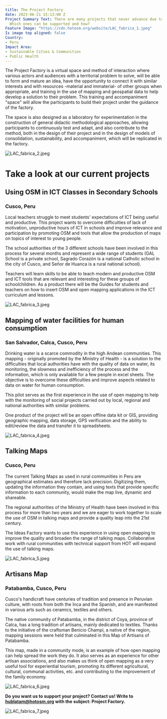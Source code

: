 ```yaml
---
title: The Project Factory
date: 2023-06-21 15:13:00 Z
Project Summary Text: There are many projects that never advance due to lack of support.
  Which ones can be supported and how?
Feature Image: "https://cdn.hotosm.org/website/LAC_fabrica_1.jpeg"
Is image top aligned: false
Country:
- Peru
Impact Area:
- Sustainable Cities & Communities
- Public Health
---
```


The Project Factory is a virtual space and method of interaction where various actors and audiences with a territorial problem to solve, will be able to form and mature an idea, have the opportunity to connect it with similar interests and with resources -material and immaterial- of other groups when appropriate, and training in the use of mapping and geospatial data to help develop a solution to their problem. This training and accompaniment "space" will allow the participants to build their project under the guidance of the factory. 

The space is also designed as a laboratory for experimentation in the construction of general didactic methodological approaches, allowing participants to continuously test and adapt, and also contribute to the method, both in the design of their project and in the design of models of consolidation, sustainability, and accompaniment, which will be replicated in the factory.

![LAC_fabrica_2.jpeg](https://cdn.hotosm.org/website/LAC_fabrica_2.jpeg)

# Take a look at our current projects

## Using OSM in ICT Classes in Secondary Schools
### Cusco, Peru

Local teachers struggle to meet students' expectations of ICT being useful and productive. This project wants to overcome difficulties of lack of motivation, unproductive hours of ICT in schools and improve relevance and participation by promoting OSM and tools that allow the production of maps on topics of interest to young people.

The school authorities of the 3 different schools have been involved in this process for several months and represent a wide range of students (GAL School is a private school, Sagrado Corazón is a national Catholic school in the city of Cusco, and Señor de Huanca is a rural national school).

Teachers will learn skills to be able to teach modern and productive OSM and ICT tools that are relevant and interesting for these groups of schoolchildren. As a product there will be the Guides for students and teachers on how to insert OSM and open mapping applications in the ICT curriculum and lessons.

![LAC_fabrica_3.jpeg](https://cdn.hotosm.org/website/LAC_fabrica_3.jpeg)

## Mapping of water facilities for human consumption
### San Salvador, Calca, Cusco, Peru

Drinking water is a scarce commodity in the high Andean communities. This mapping - originally promoted by the Ministry of Health - is a solution to the difficulties that local authorities have with the quality of data on water, its monitoring, the slowness and inefficiency of the process and the information, which is only available for a few people in excel sheets. The objective is to overcome these difficulties and improve aspects related to data on water for human consumption.

This pilot serves as the first experience in the use of open mapping to help with the monitoring of social projects carried out by local, regional and national authorities with similar problems.

One product of the project will be an open offline data kit or GIS, providing geographic mapping, data storage, GPS verification and the ability to edit/review the data and transfer it to spreadsheets.

![LAC_fabrica_4.jpeg](https://cdn.hotosm.org/website/LAC_fabrica_4.jpeg)

## Talking Maps
### Cusco, Peru

The current Talking Maps as used in rural communities in Peru are geographical estimates and therefore lack precision. Digitizing them, updating the information they contain, and using texts that provide specific information to each community, would make the map live, dynamic and shareable.

The regional authorities of the Ministry of Health have been involved in this process for more than two years and we are eager to work together to scale the use of OSM in talking maps and provide a quality leap into the 21st century.

The Ideas Factory wants to use this experience in using open mapping to improve the quality and broaden the range of talking maps. Collaborative work with rural communities with technical support from HOT will expand the use of talking maps.

![LAC_fabrica_5.jpeg](https://cdn.hotosm.org/website/LAC_fabrica_5.jpeg)

## Artisans Map
### Patabamba, Cusco, Peru

Cusco's handicraft have centuries of tradition and presence in Peruvian culture, with roots from both the Inca and the Spanish, and are manifested in various arts such as ceramics, textiles and others.

The native community of Patabamba, in the district of Coya, province of Calca, has a long tradition of artisans, mainly dedicated to textiles. Thanks to the initiative of the craftsman Benicio Champi, a native of the region, mapping sessions were held that culminated in this Map of Artisans of Patabamba.

This map, made in a community mode, is an example of how open mapping can help spread the work they do. It also serves as an experience for other artisan associations, and also makes us think of open mapping as a very useful tool for experiential tourism, promoting its different agricultural, cultural, communal activities, etc. and contributing to the improvement of the family economy.

![LAC_fabrica_6.jpeg](https://cdn.hotosm.org/website/LAC_fabrica_6.jpeg)

**Do you want us to support your project? Contact us! Write to hublatam@hotosm.org with the subject: Project Factory.**

![LAC_fabrica_7.jpeg](https://cdn.hotosm.org/website/LAC_fabrica_7.jpeg)